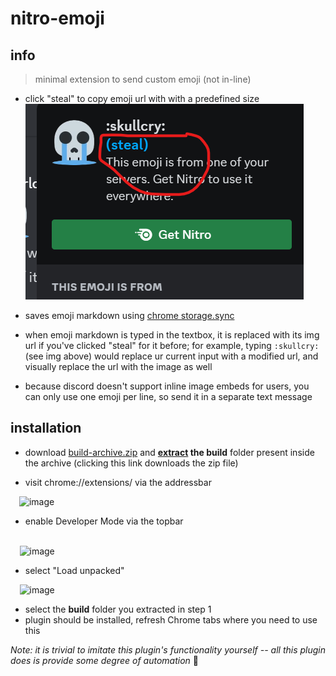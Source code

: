 # nitro-emoji

## info
> minimal extension to send custom emoji (not in-line)

* click "steal" to copy emoji url with with a predefined size
  ![img describing the above info](./docs/image.png)

* saves emoji markdown using [chrome storage.sync](https://developer.chrome.com/docs/extensions/reference/storage/) 

* when emoji markdown is typed in the textbox, it is replaced with its img url if you've clicked "steal" for it before; for example, typing ``:skullcry:`` (see img above) would replace ur current input with a modified url, and visually replace the url with the image as well
* because discord doesn't support inline image embeds for users, you can only use one emoji per line, so send it in a separate text message 

## installation
* download [build-archive.zip](https://github.com/deontic/nitro-emoji/raw/main/build-archive/build-archive.zip) and **<ins>extract</ins> the build** folder present inside the archive (clicking this link downloads the zip file)
 
* visit chrome://extensions/ via the addressbar

       <img width="635" alt="image" src="https://user-images.githubusercontent.com/68165727/145637973-0709fe69-fc9e-461c-b2ec-4a008fed0596.png">

* enable Developer Mode via the topbar

        
          <img width="813" alt="image" src="https://user-images.githubusercontent.com/68165727/145638374-2199cf63-4c5a-4ed4-b6a7-33d702475a08.png">
* select "Load unpacked"

        <img width="415" alt="image" src="https://user-images.githubusercontent.com/68165727/145638581-0c395211-feca-4c9b-8bc1-ebeef6ca29eb.png">
* select the **build** folder you extracted in step 1
* plugin should be installed, refresh Chrome tabs where you need to use this



*Note: it is trivial to imitate this plugin's functionality yourself -- all this plugin does is provide some degree of automation* 🙂
